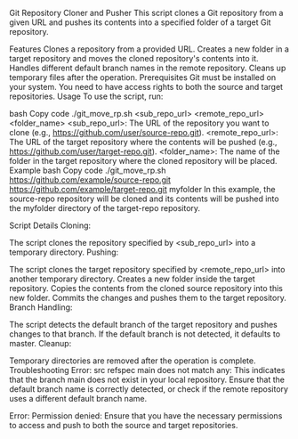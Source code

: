 Git Repository Cloner and Pusher
This script clones a Git repository from a given URL and pushes its contents into a specified folder of a target Git repository.

Features
Clones a repository from a provided URL.
Creates a new folder in a target repository and moves the cloned repository's contents into it.
Handles different default branch names in the remote repository.
Cleans up temporary files after the operation.
Prerequisites
Git must be installed on your system.
You need to have access rights to both the source and target repositories.
Usage
To use the script, run:

bash
Copy code
./git_move_rp.sh <sub_repo_url> <remote_repo_url> <folder_name>
<sub_repo_url>: The URL of the repository you want to clone (e.g., https://github.com/user/source-repo.git).
<remote_repo_url>: The URL of the target repository where the contents will be pushed (e.g., https://github.com/user/target-repo.git).
<folder_name>: The name of the folder in the target repository where the cloned repository will be placed.
Example
bash
Copy code
./git_move_rp.sh https://github.com/example/source-repo.git https://github.com/example/target-repo.git myfolder
In this example, the source-repo repository will be cloned and its contents will be pushed into the myfolder directory of the target-repo repository.

Script Details
Cloning:

The script clones the repository specified by <sub_repo_url> into a temporary directory.
Pushing:

The script clones the target repository specified by <remote_repo_url> into another temporary directory.
Creates a new folder inside the target repository.
Copies the contents from the cloned source repository into this new folder.
Commits the changes and pushes them to the target repository.
Branch Handling:

The script detects the default branch of the target repository and pushes changes to that branch. If the default branch is not detected, it defaults to master.
Cleanup:

Temporary directories are removed after the operation is complete.
Troubleshooting
Error: src refspec main does not match any: This indicates that the branch main does not exist in your local repository. Ensure that the default branch name is correctly detected, or check if the remote repository uses a different default branch name.

Error: Permission denied: Ensure that you have the necessary permissions to access and push to both the source and target repositories.

